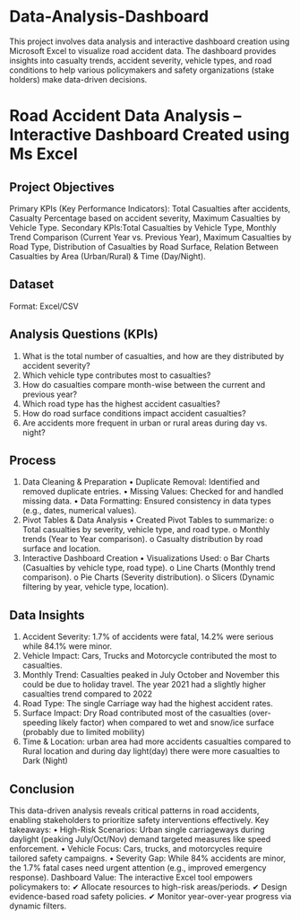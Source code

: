 # Data-Analysis-Dashboard
This project involves data analysis and interactive dashboard creation using Microsoft Excel to visualize road accident data. The dashboard provides insights into casualty trends, accident severity, vehicle types, and road conditions to help various policymakers and safety organizations (stake holders) make data-driven decisions.
# Road Accident Data Analysis –Interactive Dashboard Created using Ms Excel 
## Project Objectives
Primary KPIs (Key Performance Indicators): Total Casualties after accidents, Casualty Percentage based on accident severity, Maximum Casualties by Vehicle Type.
Secondary KPIs:Total Casualties by Vehicle Type, Monthly Trend Comparison (Current Year vs. Previous Year), Maximum Casualties by Road Type, Distribution of Casualties by Road Surface, Relation Between Casualties by Area (Urban/Rural) & Time (Day/Night).
## Dataset
Format: Excel/CSV
## Analysis Questions (KPIs)
1.	What is the total number of casualties, and how are they distributed by accident severity?
2.	Which vehicle type contributes most to casualties?
3.	How do casualties compare month-wise between the current and previous year?
4.	Which road type has the highest accident casualties?
5.	How do road surface conditions impact accident casualties?
6.	Are accidents more frequent in urban or rural areas during day vs. night?
## Process
1. Data Cleaning & Preparation
•	Duplicate Removal: Identified and removed duplicate entries.
•	Missing Values: Checked for and handled missing data.
•	Data Formatting: Ensured consistency in data types (e.g., dates, numerical values).
2. Pivot Tables & Data Analysis
•	Created Pivot Tables to summarize:
o	Total casualties by severity, vehicle type, and road type.
o	Monthly trends (Year to Year comparison).
o	Casualty distribution by road surface and location.
3. Interactive Dashboard Creation
•	Visualizations Used:
o	Bar Charts (Casualties by vehicle type, road type).
o	Line Charts (Monthly trend comparison).
o	Pie Charts (Severity distribution).
o	Slicers (Dynamic filtering by year, vehicle type, location).
## Data Insights
1.	Accident Severity: 1.7% of accidents were fatal, 14.2% were serious while 84.1% were minor. 
2.	Vehicle Impact: Cars, Trucks and Motorcycle contributed the most to casualties.
3.	Monthly Trend: Casualties peaked in July October and November this could be due to holiday travel. The year 2021 had a slightly higher casualties trend compared to 2022
4.	Road Type: The single Carriage way had the highest accident rates.
5.	Surface Impact: Dry Road contributed most of the casualties (over-speeding likely factor) when compared to wet and snow/ice surface (probably due to limited mobility)
6.	 Time & Location: urban area had more accidents casualties compared to Rural location and during day light(day) there were more casualties to Dark (Night)
## Conclusion
This data-driven analysis reveals critical patterns in road accidents, enabling stakeholders to prioritize safety interventions effectively. 
Key takeaways:
•	High-Risk Scenarios: Urban single carriageways during daylight (peaking July/Oct/Nov) demand targeted measures like speed enforcement.
•	Vehicle Focus: Cars, trucks, and motorcycles require tailored safety campaigns.
•	Severity Gap: While 84% accidents are minor, the 1.7% fatal cases need urgent attention (e.g., improved emergency response).
Dashboard Value: The interactive Excel tool empowers policymakers to:
✔ Allocate resources to high-risk areas/periods.
✔ Design evidence-based road safety policies.
✔ Monitor year-over-year progress via dynamic filters.

